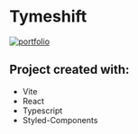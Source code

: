 # Tymeshift

[![portfolio](https://img.shields.io/badge/live%20version-8A2BE2)](https://exquisite-sawine-480d6a.netlify.app)

## Project created with:

- Vite
- React
- Typescript
- Styled-Components